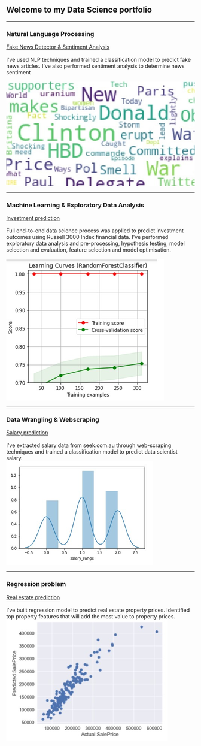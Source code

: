 ## Welcome to my Data Science portfolio

---

### Natural Language Processing

[Fake News Detector & Sentiment Analysis](/sample_page)<br>
<br>
I've used NLP techniques and trained a classification model to predict fake news articles. I've also performed sentiment analysis to determine news sentiment
<br>
<br>
<img src="/images/word_cloud_small.jpg?raw=true"/>

---

### Machine Learning & Exploratory Data Analysis 

[Investment prediction](/sample_page)<br>
<br>
Full end-to-end data science process was applied to predict investment outcomes using Russell 3000 Index financial data. I've performed exploratory data analysis and pre-processing, hypothesis testing, model selection and evaluation, feature selection and model optimisation.<br>
<br>
<img src="images/learn_curve.jpg?raw=true"/>

---

### Data Wrangling & Webscraping 

[Salary prediction](/sample_page)<br>
<br>
I've extracted salary data from seek.com.au through web-scraping techniques and trained a classification model to predict data scientist salary.
<br>
<img src="images/salary.jpg?raw=true"/>

---

### Regression problem 

[Real estate prediction](/sample_page)<br>
<br>
I've built regression model to predict real estate property prices. Identified top property features that will add the most value to property prices.
<br>
<img src="images/regression.jpg?raw=true"/>
